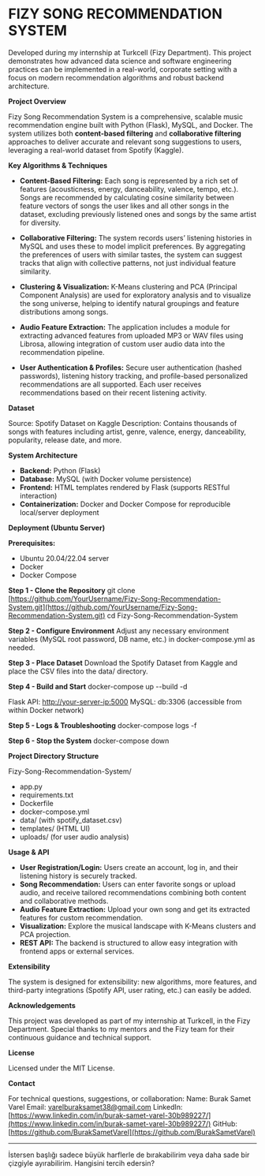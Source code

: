 \
FIZY SONG RECOMMENDATION SYSTEM
===============================

Developed during my internship at Turkcell (Fizy Department).
This project demonstrates how advanced data science and software engineering practices can be implemented in a real-world, corporate setting with a focus on modern recommendation algorithms and robust backend architecture.

**Project Overview**

Fizy Song Recommendation System is a comprehensive, scalable music recommendation engine built with Python (Flask), MySQL, and Docker. The system utilizes both **content-based filtering** and **collaborative filtering** approaches to deliver accurate and relevant song suggestions to users, leveraging a real-world dataset from Spotify (Kaggle).

**Key Algorithms & Techniques**

* **Content-Based Filtering:**
  Each song is represented by a rich set of features (acousticness, energy, danceability, valence, tempo, etc.). Songs are recommended by calculating cosine similarity between feature vectors of songs the user likes and all other songs in the dataset, excluding previously listened ones and songs by the same artist for diversity.

* **Collaborative Filtering:**
  The system records users’ listening histories in MySQL and uses these to model implicit preferences. By aggregating the preferences of users with similar tastes, the system can suggest tracks that align with collective patterns, not just individual feature similarity.

* **Clustering & Visualization:**
  K-Means clustering and PCA (Principal Component Analysis) are used for exploratory analysis and to visualize the song universe, helping to identify natural groupings and feature distributions among songs.

* **Audio Feature Extraction:**
  The application includes a module for extracting advanced features from uploaded MP3 or WAV files using Librosa, allowing integration of custom user audio data into the recommendation pipeline.

* **User Authentication & Profiles:**
  Secure user authentication (hashed passwords), listening history tracking, and profile-based personalized recommendations are all supported. Each user receives recommendations based on their recent listening activity.

**Dataset**

Source: Spotify Dataset on Kaggle
Description: Contains thousands of songs with features including artist, genre, valence, energy, danceability, popularity, release date, and more.

**System Architecture**

* **Backend:** Python (Flask)
* **Database:** MySQL (with Docker volume persistence)
* **Frontend:** HTML templates rendered by Flask (supports RESTful interaction)
* **Containerization:** Docker and Docker Compose for reproducible local/server deployment

**Deployment (Ubuntu Server)**

**Prerequisites:**

* Ubuntu 20.04/22.04 server
* Docker
* Docker Compose

**Step 1 - Clone the Repository**
git clone [https://github.com/YourUsername/Fizy-Song-Recommendation-System.git](https://github.com/YourUsername/Fizy-Song-Recommendation-System.git)
cd Fizy-Song-Recommendation-System

**Step 2 - Configure Environment**
Adjust any necessary environment variables (MySQL root password, DB name, etc.) in docker-compose.yml as needed.

**Step 3 - Place Dataset**
Download the Spotify Dataset from Kaggle and place the CSV files into the data/ directory.

**Step 4 - Build and Start**
docker-compose up --build -d

Flask API: [http://your-server-ip:5000](http://your-server-ip:5000)
MySQL: db:3306 (accessible from within Docker network)

**Step 5 - Logs & Troubleshooting**
docker-compose logs -f

**Step 6 - Stop the System**
docker-compose down

**Project Directory Structure**

Fizy-Song-Recommendation-System/

* app.py
* requirements.txt
* Dockerfile
* docker-compose.yml
* data/ (with spotify\_dataset.csv)
* templates/ (HTML UI)
* uploads/ (for user audio analysis)

**Usage & API**

* **User Registration/Login:**
  Users create an account, log in, and their listening history is securely tracked.
* **Song Recommendation:**
  Users can enter favorite songs or upload audio, and receive tailored recommendations combining both content and collaborative methods.
* **Audio Feature Extraction:**
  Upload your own song and get its extracted features for custom recommendation.
* **Visualization:**
  Explore the musical landscape with K-Means clusters and PCA projection.
* **REST API:**
  The backend is structured to allow easy integration with frontend apps or external services.

**Extensibility**

The system is designed for extensibility: new algorithms, more features, and third-party integrations (Spotify API, user rating, etc.) can easily be added.

**Acknowledgements**

This project was developed as part of my internship at Turkcell, in the Fizy Department.
Special thanks to my mentors and the Fizy team for their continuous guidance and technical support.

**License**

Licensed under the MIT License.

**Contact**

For technical questions, suggestions, or collaboration:
Name: Burak Samet Varel
Email: [varelburaksamet38@gmail.com](mailto:varelburaksamet38@gmail.com)
LinkedIn: [https://www.linkedin.com/in/burak-samet-varel-30b989227/](https://www.linkedin.com/in/burak-samet-varel-30b989227/)
GitHub: [https://github.com/BurakSametVarel](https://github.com/BurakSametVarel)

---

İstersen başlığı sadece büyük harflerle de bırakabilirim veya daha sade bir çizgiyle ayırabilirim. Hangisini tercih edersin?
